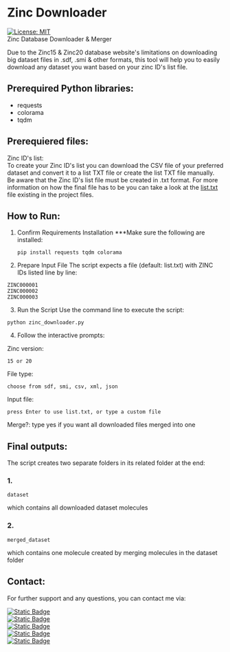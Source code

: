 # Zinc Downloader
[![License: MIT](https://img.shields.io/badge/License-MIT-yellow.svg)](https://opensource.org/licenses/MIT)\
Zinc Database Downloader &amp; Merger

Due to the Zinc15 & Zinc20 database website's limitations on downloading big dataset files in .sdf, .smi & other formats, this tool will help you to easily download any dataset you want based on your zinc ID's list file.

## Prerequired Python libraries:
* requests
* colorama
* tqdm

## Prerequiered files:
Zinc ID's list:\
To create your Zinc ID's list you can download the CSV file of your preferred dataset and convert it to a list TXT file or create the list TXT file manually. Be aware that the Zinc ID's list file must be created in .txt format. For more information on how the final file has to be you can take a look at the [list.txt](list.txt) file existing in the project files.

## How to Run:
1. Confirm Requirements Installation
***Make sure the following are installed:
   ```
   pip install requests tqdm colorama

2. Prepare Input File
The script expects a file (default: list.txt) with ZINC IDs listed line by line:
```
ZINC000001
ZINC000002
ZINC000003
```
3. Run the Script
Use the command line to execute the script:
```
python zinc_downloader.py
```
4. Follow the interactive prompts:

Zinc version:
```
15 or 20
```
File type: 
```
choose from sdf, smi, csv, xml, json
```
Input file: 
```
press Enter to use list.txt, or type a custom file
```

Merge?: type yes if you want all downloaded files merged into one


## Final outputs:
The script creates two separate folders in its related folder at the end:
### 1.
```
dataset
```
which contains all downloaded dataset molecules
### 2.
```
merged_dataset
```
which contains one molecule created by merging molecules in the dataset folder

## Contact:
For further support and any questions, you can contact me via:

[![Static Badge](https://img.shields.io/badge/Telegram%20-%20shadmehr_gh%20-%20blue?style=flat&logo=telegram&color=blue)](https://t.me/shadmehr_gh)\
[![Static Badge](https://img.shields.io/badge/Gmail%20-%20shadmehr.ghorbani78%40gmail.com%20-%20red?style=flat&logo=gmail)](mailto:shadmehr.ghorbani78@gmail.com)\
[![Static Badge](https://img.shields.io/badge/Academic%20Email%20-%20sh--ghorbani%40student.tums.ac.ir%20-%20silver?style=flat)](mailto:sh-ghorbani@student.tums.ac.ir)\
[![Static Badge](https://img.shields.io/badge/Linkedin%20-%20shadmehr--ghorbani%20-%20blue?style=flat&logo=linkedin)](https://www.linkedin.com/in/shadmehr-ghorbani)\
[![Static Badge](https://img.shields.io/badge/Researchgate%20-%20shadmehr--ghorbani%20-%20green?style=flat&logo=researchgate)](https://www.researchgate.net/profile/Shadmehr-Ghorbani)


